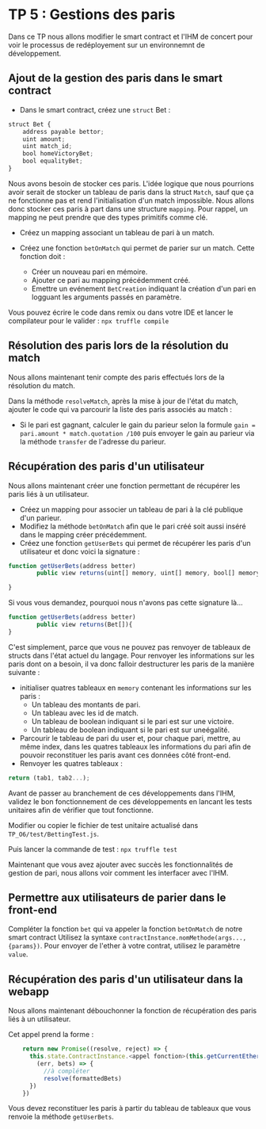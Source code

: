 # TP 5 : Gestions des paris

Dans ce TP nous allons modifier le smart contract et l'IHM de concert pour voir le processus de redéployement sur un environnemnt de développement.

## Ajout de la gestion des paris dans le smart contract

- Dans le smart contract, créez une `struct` Bet :
  
```Javascript
struct Bet {
    address payable bettor;
    uint amount;
    uint match_id;
    bool homeVictoryBet;
    bool equalityBet;
}
```

Nous avons besoin de stocker ces paris.
L'idée logique que nous pourrions avoir serait de stocker un tableau de paris dans la struct `Match`, sauf que ça ne fonctionne pas et rend l'initialisation d'un match impossible.
Nous allons donc stocker ces paris à part dans une structure `mapping`.
Pour rappel, un mapping ne peut prendre que des types primitifs comme clé.

- Créez un mapping associant un tableau de pari à un match.

- Créez une fonction `betOnMatch` qui permet de parier sur un match. Cette fonction doit :
  - Créer un nouveau pari en mémoire.
  - Ajouter ce pari au mapping précédemment créé.
  - Emettre un evénement `BetCreation` indiquant la création d'un pari en logguant les arguments passés en paramètre.

Vous pouvez écrire le code dans remix ou dans votre IDE et lancer le compilateur pour le valider :
`npx truffle compile`

## Résolution des paris lors de la résolution du match

Nous allons maintenant tenir compte des paris effectués lors de la résolution du match.

Dans la méthode `resolveMatch`, après la mise à jour de l'état du match, ajouter le code qui va parcourir la liste des paris associés au match :

- Si le pari est gagnant, calculer le gain du parieur selon la formule `gain = pari.amount * match.quotation /100` puis envoyer le gain au parieur via la méthode `transfer` de l'adresse du parieur.

## Récupération des paris d'un utilisateur

Nous allons maintenant créer une fonction permettant de récupérer les paris liés à un utilisateur.

- Créez un mapping pour associer un tableau de pari à la clé publique d'un parieur.
- Modifiez la méthode `betOnMatch` afin que le pari créé soit aussi inséré dans le mapping créer précédemment.
- Créez une fonction `getUserBets` qui permet de récupérer les paris d'un utilisateur et donc voici la signature :

```Javascript
function getUserBets(address better)
        public view returns(uint[] memory, uint[] memory, bool[] memory, bool[] memory){

}
```  

Si vous vous demandez, pourquoi nous n'avons pas cette signature là...

```Javascript
function getUserBets(address better) 
        public view returns(Bet[]){
}
``` 

C'est simplement, parce que vous ne pouvez pas renvoyer de tableaux de structs dans l'état actuel du langage.
Pour renvoyer les informations sur les paris dont on a besoin, il va donc falloir destructurer les paris de la manière suivante :

- initialiser quatres tableaux en `memory` contenant les informations sur les paris :
  - Un tableau des montants de pari.
  - Un tableau avec les id de match. 
  - Un tableau de boolean indiquant si le pari est sur une victoire.
  - Un tableau de boolean indiquant si le pari est sur uneégalité.
- Parcourir le tableau de pari du user et, pour chaque pari, mettre, au même index, dans les quatres tableaux les informations du pari afin de pouvoir reconstituer les paris avant ces données côté front-end.
- Renvoyer les quatres tableaux :

```Javascript
return (tab1, tab2...);
```

Avant de passer au branchement de ces développements dans l'IHM, validez le bon fonctionnement de ces développements en lancant les tests unitaires afin de vérifier que tout fonctionne.

Modifier ou copier le fichier de test unitaire  actualisé dans `TP_O6/test/BettingTest.js`.

Puis lancer la commande de test :
`npx truffle test`

Maintenant que vous avez ajouter avec succès les fonctionnalités de gestion de pari, nous allons voir comment les interfacer avec l'IHM.

## Permettre aux utilisateurs de parier dans le front-end

Compléter la fonction `bet` qui va appeler la fonction `betOnMatch` de notre smart contract
Utilisez la syntaxe `contractInstance.nomMethode(args...,{params})`.
Pour envoyer de l'ether à votre contrat, utilisez le paramètre `value`.

## Récupération des paris d'un utilisateur dans la webapp

Nous allons maintenant débouchonner la fonction de récupération des paris liés à un utilisateur.

Cet appel prend la forme :

```Javascript
    return new Promise((resolve, reject) => {
      this.state.ContractInstance.<appel fonction>(this.getCurrentEthereumAccountPubKey(), 
        (err, bets) => {
          //à compléter
          resolve(formattedBets)
      })
    })
```

Vous devez reconstituer les paris à partir du tableau de tableaux que vous renvoie la méthode `getUserBets`.

<div class="pb"></div>
